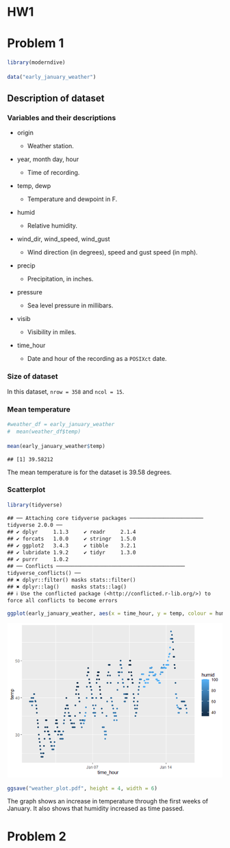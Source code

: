 HW1
================

# Problem 1

``` r
library(moderndive)

data("early_january_weather")
```

## Description of dataset

### Variables and their descriptions

- origin

  - Weather station.

- year, month day, hour

  - Time of recording.

- temp, dewp

  - Temperature and dewpoint in F.

- humid

  - Relative humidity.

- wind_dir, wind_speed, wind_gust

  - Wind direction (in degrees), speed and gust speed (in mph).

- precip

  - Precipitation, in inches.

- pressure

  - Sea level pressure in millibars.

- visib

  - Visibility in miles.

- time_hour

  - Date and hour of the recording as a `POSIXct` date.

### Size of dataset

In this dataset, `nrow = 358` and `ncol = 15`.

### Mean temperature

``` r
#weather_df = early_january_weather
#  mean(weather_df$temp)

mean(early_january_weather$temp)
```

    ## [1] 39.58212

The mean temperature is for the dataset is 39.58 degrees.

### Scatterplot

``` r
library(tidyverse)
```

    ## ── Attaching core tidyverse packages ──────────────────────── tidyverse 2.0.0 ──
    ## ✔ dplyr     1.1.3     ✔ readr     2.1.4
    ## ✔ forcats   1.0.0     ✔ stringr   1.5.0
    ## ✔ ggplot2   3.4.3     ✔ tibble    3.2.1
    ## ✔ lubridate 1.9.2     ✔ tidyr     1.3.0
    ## ✔ purrr     1.0.2     
    ## ── Conflicts ────────────────────────────────────────── tidyverse_conflicts() ──
    ## ✖ dplyr::filter() masks stats::filter()
    ## ✖ dplyr::lag()    masks stats::lag()
    ## ℹ Use the conflicted package (<http://conflicted.r-lib.org/>) to force all conflicts to become errors

``` r
ggplot(early_january_weather, aes(x = time_hour, y = temp, colour = humid)) + geom_point()
```

![](p8105_hw1_cd3347_files/figure-gfm/unnamed-chunk-3-1.png)<!-- -->

``` r
ggsave("weather_plot.pdf", height = 4, width = 6)
```

The graph shows an increase in temperature through the first weeks of
January. It also shows that humidity increased as time passed.

# Problem 2
